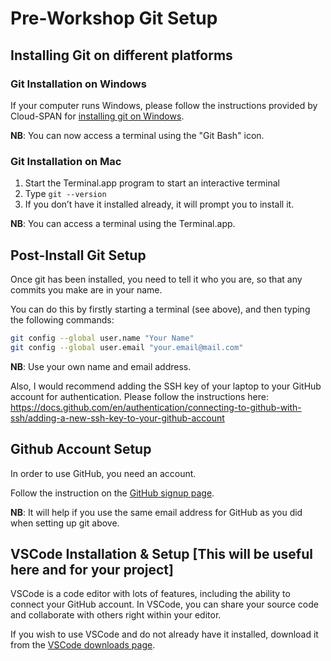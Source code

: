 # Pre-Workshop Git Setup

## Installing Git on different platforms

### Git Installation on Windows

If your computer runs Windows, please follow the instructions provided by Cloud-SPAN for [installing git on Windows](https://cloud-span.github.io/00genomics/setup).

**NB**: You can now access a terminal using the "Git Bash" icon.

### Git Installation on Mac

1. Start the Terminal.app program to start an interactive terminal
2. Type `git --version`
3. If you don’t have it installed already, it will prompt you to install it.

**NB**: You can access a terminal using the Terminal.app.

## Post-Install Git Setup

Once git has been installed, you need to tell it who you are, so that any commits you make are in your name.  

You can do this by firstly starting a terminal (see above), and then typing the following commands:

~~~bash
git config --global user.name "Your Name"
git config --global user.email "your.email@mail.com"
~~~

**NB**: Use your own name and email address.

Also, I would recommend adding the SSH key of your laptop to your GitHub account for authentication. Please follow the instructions here: https://docs.github.com/en/authentication/connecting-to-github-with-ssh/adding-a-new-ssh-key-to-your-github-account

## Github Account Setup

In order to use GitHub, you need an account.  

Follow the instruction on the [GitHub signup page](https://github.com/signup).

**NB**: It will help if you use the same email address for GitHub as you did when setting up git above.

## VSCode Installation & Setup [This will be useful here and for your project]

VSCode is a code editor with lots of features, including the ability to connect your GitHub account. In VSCode, you can share your source code and collaborate with others right within your editor.

If you wish to use VSCode and do not already have it installed, download it from the [VSCode downloads page](https://code.visualstudio.com/download).
